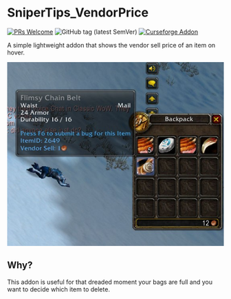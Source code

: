 # SniperTips_VendorPrice

[![PRs Welcome](https://img.shields.io/badge/PRs-welcome-brightgreen.svg?style=flat-square)](http://makeapullrequest.com) ![GitHub tag (latest SemVer)](https://img.shields.io/github/tag/ps-wow/SniperTips_VendorPrice.svg) [![Curseforge Addon](https://img.shields.io/badge/Curseforge-Addon-orange.svg)](https://www.curseforge.com/wow/addons/snipertips)

A simple lightweight addon that shows the vendor sell price of an item on hover.

![Screenshot 1 - Flimsy Chain Belt](https://github.com/ps-wow/VendorPrice-Classic/blob/master/screenshots/VendorPrice-1-FlimsyChainBelt.jpg)

## Why?

This addon is useful for that dreaded moment your bags are full and you want to decide which item to delete.
